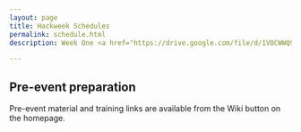 ```yaml
---
layout: page
title: Hackweek Schedules 
permalink: schedule.html
description: Week One <a href="https://drive.google.com/file/d/1VOCWWQ9XJ4i-Asm6Y7n2o4VXCEX9t84d/view">Schedule</a>

---
```

## Pre-event preparation

Pre-event material and training links are available from the Wiki button on the homepage. 



